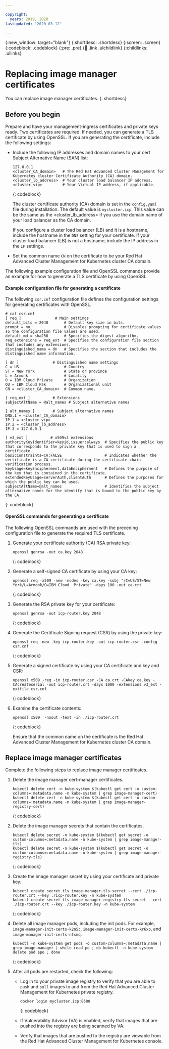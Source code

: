 ```yaml
---

copyright:
  years: 2019, 2020
lastupdated: "2020-03-12"

---
```


{:new_window: target="blank"}
{:shortdesc: .shortdesc}
{:screen: .screen}
{:codeblock: .codeblock}
{:pre: .pre}
{:child: .link .ulchildlink}
{:childlinks: .ullinks}

# Replacing image manager certificates

You can replace image manager certificates.
{: shortdesc}

## Before you begin

Prepare and have your management-ingress certificates and private keys ready. Two certificates are required. If needed, you can generate a TLS certificate by using OpenSSL. If you are generating the certificate, include the following settings:

* Include the following IP addresses and domain names to your cert Subject Alternative Name (SAN) list:
  ```
  127.0.0.1
  <cluster_CA_domain>   # The Red Hat Advanced Cluster Management for Kubernetes cluster Certificate Authority (CA) domain.
  <cluster_lb_address>  # Your cluster load balancer IP address.
  <cluster_vip>         # Your Virtual IP address, if applicable. 
  ```
  {: codeblock}

  The cluster certificate authority (CA) domain is set in the `config.yaml` file during installation. The default value is `mycluster.icp`. This value can be the same as the <cluster_lb_address> if you use the domain name of your load balancer as the CA domain.  
   
  If you configure a cluster load balancer (LB) and it is a hostname, include the hostname in the `DNS` setting for your certificate. If your cluster load balancer (LB) is not a hostname, include the IP address in the `IP` settings. 

* Set the common name `CN` on the certificate to be your Red Hat Advanced Cluster Management for Kubernetes cluster CA domain.

The following example configuration file and OpenSSL commands provide an example for how to generate a TLS certificate by using OpenSSL.

#### Example configuration file for generating a certificate
  
The following `csr.cnf` configuration file defines the configuration settings for generating certificates with OpenSSL. 
  ```
  # cat csr.cnf
  [ req ]               # Main settings
  default_bits = 2048       # Default key size in bits.
  prompt = no               # Disables prompting for certificate values so the configuration file values are used.
  default_md = sha256       # Specifies the digest algorithm.
  req_extensions = req_ext  # Specifies the configuration file section that includes any extensions.
  distinguished_name = dn   # Specifies the section that includes the distinguished name information.

  [ dn ]               # Distinguished name settings
  C = US                    # Country
  ST = New York             # State or province
  L = Armonk                # Locality
  O = IBM Cloud Private     # Organization
  OU = IBM Cloud Pak        # Organizational unit
  CN = <cluster_CA_domain>  # Common name. 

  [ req_ext ]          # Extensions
  subjectAltName = @alt_names # Subject alternative names

  [ alt_names ]        # Subject alternative names
  DNS.1 = <cluster_CA_domain>   
  IP.1 = <cluster_vip>          
  IP.2 = <cluster_lb_address> 
  IP.3 = 127.0.0.1

  [ v3_ext ]          # x509v3 extensions
  authorityKeyIdentifier=keyid,issuer:always  # Specifies the public key that corresponds to the private key that is used to sign a certificate.
  basicConstraints=CA:FALSE                   # Indicates whether the certificate is a CA certificate during the certificate chain verification process. 
  keyUsage=keyEncipherment,dataEncipherment   # Defines the purpose of the key that is contained in the certificate. 
  extendedKeyUsage=serverAuth,clientAuth      # Defines the purposes for which the public key can be used. 
  subjectAltName=@alt_names                   # Identifies the subject alternative names for the identify that is bound to the public key by the CA.
  ```
  {: codeblock}

#### OpenSSL commands for generating a certificate

The following OpenSSL commands are used with the preceding configuration file to generate the required TLS certificate.

  1. Generate your certificate authority (CA) RSA private key:
     ```
     openssl genrsa -out ca.key 2048
     ```
     {: codeblock}

  2. Generate a self-signed CA certificate by using your CA key:
     ```
     openssl req -x509 -new -nodes -key ca.key -subj "/C=US/ST=New York/L=Armonk/O=IBM Cloud  Private" -days 100 -out ca.crt
     ```
     {: codeblock}

  3. Generate the RSA private key for your certificate:
     ```
     openssl genrsa -out icp-router.key 2048
     ```
     {: codeblock}

  4. Generate the Certificate Signing request (CSR) by using the private key:
     ```
     openssl req -new -key icp-router.key -out icp-router.csr -config csr.cnf
     ```
     {: codeblock}

  5. Generate a signed certificate by using your CA certificate and key and CSR: 
     ```
     openssl x509 -req -in icp-router.csr -CA ca.crt -CAkey ca.key -CAcreateserial -out icp-router.crt -days 1000 -extensions v3_ext -extfile csr.cnf
     ```
     {: codeblock}

  6. Examine the certificate contents: 
     ```
     openssl x509  -noout -text -in ./icp-router.crt
     ```
     {: codeblock}  

     Ensure that the common name on the certificate is the Red Hat Advanced Cluster Management for Kubernetes cluster CA domain.

## Replace image manager certificates

Complete the following steps to replace image manager certificates.

1. Delete the image manager cert-manager certificates.
   ```
   kubectl delete cert -n kube-system $(kubectl get cert -o custom-columns=:metadata.name -n kube-system | grep image-manager-cert)
   kubectl delete cert -n kube-system $(kubectl get cert -o custom-columns=:metadata.name -n kube-system | grep image-manager-registry-cert)
   ```
   {: codeblock}

2. Delete the image manager secrets that contain the certificates.
   ```
   kubectl delete secret -n kube-system $(kubectl get secret -o custom-columns=:metadata.name -n kube-system | grep image-manager-tls)
   kubectl delete secret -n kube-system $(kubectl get secret -o custom-columns=:metadata.name -n kube-system | grep image-manager-registry-tls)
   ```
   {: codeblock}

3. Create the image manager secret by using your certificate and private key.
   ```
   kubectl create secret tls image-manager-tls-secret --cert ./icp-router.crt --key ./icp-router.key -n kube-system 
   kubectl create secret tls image-manager-registry-tls-secret --cert ./icp-router.crt --key ./icp-router.key -n kube-system
   ```
   {: codeblock}   

4. Delete all image manager pods, including the init pods. For example, `image-manager-init-certs-k2n5c`, `image-manager-init-certs-kr6xp`, and `image-manager-init-certs-ntsmq`.
   ```
   kubectl -n kube-system get pods -o custom-columns=:metadata.name | grep image-manager | while read po ; do kubectl -n kube-system delete pod $po ; done
   ```
   {: codeblock}

5. After all pods are restarted, check the following:
   - Log in to your private image registry to verify that you are able to `push` and `pull` images to and from the Red Hat Advanced Cluster Management for Kubernetes private registry.
     ```
     docker login mycluster.icp:8500
     ```
     {: codeblock}

   - If Vulnerability Advisor (VA) is enabled, verify that images that are pushed into the registry are being scanned by VA.
   - Verify that images that are pushed to the registry are viewable from the Red Hat Advanced Cluster Management for Kubernetes console.

